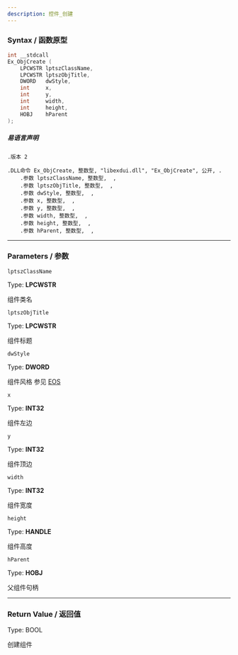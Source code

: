 ```yaml
---
description: 控件_创建
---
```


### Syntax / 函数原型

```C++
int __stdcall 
Ex_ObjCreate (
    LPCWSTR lptszClassName,
    LPCWSTR lptszObjTitle,
    DWORD   dwStyle,
    int     x,
    int     y,
    int     width,
    int     height,
    HOBJ    hParent
);
```

##### 易语言声明

```Elang
.版本 2

.DLL命令 Ex_ObjCreate, 整数型, "libexdui.dll", "Ex_ObjCreate", 公开, .
    .参数 lptszClassName, 整数型,  , 
    .参数 lptszObjTitle, 整数型,  , 
    .参数 dwStyle, 整数型,  , 
    .参数 x, 整数型,  , 
    .参数 y, 整数型,  , 
    .参数 width, 整数型,  , 
    .参数 height, 整数型,  , 
    .参数 hParent, 整数型,  , 

```

---

### Parameters / 参数

`lptszClassName`

Type: **LPCWSTR**

组件类名

`lptszObjTitle`

Type: **LPCWSTR**

组件标题

`dwStyle`

Type: **DWORD**

组件风格 参见 [EOS](../../const/EOS.md)

`x`

Type: **INT32**

组件左边

`y`

Type: **INT32**

组件顶边

`width`

Type: **INT32**

组件宽度

`height`

Type: **HANDLE**

组件高度

`hParent`

Type: **HOBJ**

父组件句柄

---

### Return Value / 返回值

Type: BOOL

创建组件
